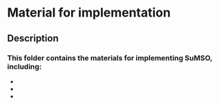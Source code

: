 # Material for implementation

## Description
### This folder contains the materials for implementing SuMSO, including:
-
-
-
